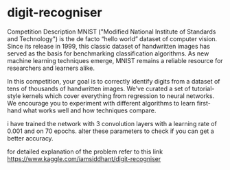 # digit-recogniser

Competition Description
MNIST ("Modified National Institute of Standards and Technology") is the de facto “hello world” dataset of computer vision. Since its release in 1999, this classic dataset of handwritten images has served as the basis for benchmarking classification algorithms. As new machine learning techniques emerge, MNIST remains a reliable resource for researchers and learners alike.

In this competition, your goal is to correctly identify digits from a dataset of tens of thousands of handwritten images. We’ve curated a set of tutorial-style kernels which cover everything from regression to neural networks. We encourage you to experiment with different algorithms to learn first-hand what works well and how techniques compare.


i have trained the network with 3 convolution layers with a learning rate of 0.001 and on 70 epochs.
alter these parameters to check if you can get a better accuracy.

for detailed explanation of the problem refer to this link https://www.kaggle.com/iamsiddhant/digit-recogniser
